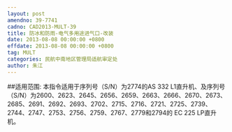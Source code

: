 ```yaml
---
layout: post
amendno: 39-7741
cadno: CAD2013-MULT-39
title: 防冰和防雨-电气多用途进气口-改装
date: 2013-08-08 00:00:00 +0800
effdate: 2013-08-08 00:00:00 +0800
tag: MULT
categories: 民航中南地区管理局适航审定处
author: 朱江
---
```


##适用范围:
本指令适用于序列号（S/N）为2774的AS 332 L1直升机、及序列号（S/N）为2600、2623、2645、2656、2659、2663、2666、2670、2673、2685、2691、2692、2693、2702、2715、2716、2721、2725、2739、2744、2747、2753、2756、2759、2767、2779和2794的 EC 225 LP直升机。

